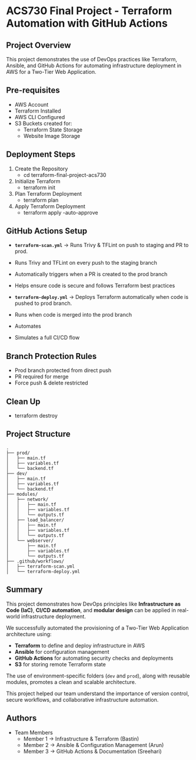 # ACS730 Final Project - Terraform Automation with GitHub Actions

## Project Overview
This project demonstrates the use of DevOps practices like Terraform, Ansible, and GitHub Actions for automating infrastructure deployment in AWS for a Two-Tier Web Application.


## Pre-requisites
- AWS Account
- Terraform Installed
- AWS CLI Configured
- S3 Buckets created for:
  - Terraform State Storage
  - Website Image Storage

## Deployment Steps
1. Create the Repository
   - cd terraform-final-project-acs730
2. Initialize Terraform
   - terraform init
3. Plan Terraform Deployment
   - terraform plan
4. Apply Terraform Deployment
   - terraform apply -auto-approve


## GitHub Actions Setup
- **`terraform-scan.yml`** → Runs Trivy & TFLint on push to staging and PR to prod.
- Runs Trivy and TFLint on every push to the staging branch
- Automatically triggers when a PR is created to the prod branch
- Helps ensure code is secure and follows Terraform best practices

- **`terraform-deploy.yml`** → Deploys Terraform automatically when code is pushed to prod branch.
- Runs when code is merged into the prod branch
- Automates
- Simulates a full CI/CD flow

## Branch Protection Rules
- Prod branch protected from direct push
- PR required for merge
- Force push & delete restricted

## Clean Up
- terraform destroy

## Project Structure

```plaintext
.
├── prod/
│   ├── main.tf
│   ├── variables.tf
│   └── backend.tf
├── dev/
│   ├── main.tf
│   ├── variables.tf
│   └── backend.tf
├── modules/
│   ├── network/
│   │   ├── main.tf
│   │   ├── variables.tf
│   │   └── outputs.tf
│   ├── load_balancer/
│   │   ├── main.tf
│   │   ├── variables.tf
│   │   └── outputs.tf
│   └── webserver/
│       ├── main.tf
│       ├── variables.tf
│       └── outputs.tf
├── .github/workflows/
│   ├── terraform-scan.yml
│   └── terraform-deploy.yml

```

## Summary

This project demonstrates how DevOps principles like **Infrastructure as Code (IaC)**, **CI/CD automation**, and **modular design** can be applied in real-world infrastructure deployment.

We successfully automated the provisioning of a Two-Tier Web Application architecture using:

- **Terraform** to define and deploy infrastructure in AWS
- **Ansible** for configuration management
- **GitHub Actions** for automating security checks and deployments
- **S3** for storing remote Terraform state

The use of environment-specific folders (`dev` and `prod`), along with reusable modules, promotes a clean and scalable architecture.

This project helped our team understand the importance of version control, secure workflows, and collaborative infrastructure automation.


## Authors

- Team Members
  - Member 1 → Infrastructure & Terraform (Bastin)
  - Member 2 → Ansible & Configuration Management (Arun)
  - Member 3 → GitHub Actions & Documentation (Sreehari)

